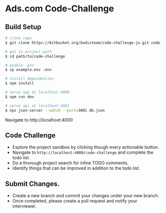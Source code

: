 # Ads.com Code-Challenge

## Build Setup

```bash
# clone repo
$ git clone https://bitbucket.org/bodisteam/code-challenge-js.git code-challenge

# got to project path
$ cd path/to/code-challenge

# enable .env
$ cp example.env .env

# install dependencies
$ npm install

# serve app at localhost:4000
$ npm run dev

# serve api at localhost:3001
$ npx json-server --watch --port=3001 db.json
```
Navigate to http://localhost:4000

## Code Challenge
- Explore the project sandbox by clicking though every actionable button.
- Navigate to `http://localhost:4000/code-challenge` and complete the todo list.
- Do a thorough project search for inline TODO comments.
- Identify things that can be improved in addition to the todo list.

## Submit Changes.
- Create a new branch and commit your changes under your new branch.
- Once completed, please create a pull request and notify your interviewer.
